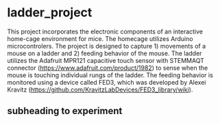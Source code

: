 # ladder_project

This project incorporates the electronic components of an interactive home-cage environment for mice. The homecage utilizes Arduino microcontrolers.
The project is designed to capture 1) movements of a mouse on a ladder and 2) feeding behavior of the mouse.
The ladder utilizes the Adafruit MPR121 capacitive touch sensor with STEMMAQT connector (https://www.adafruit.com/product/1982) to sense when the mouse is touching individual rungs of the ladder.
The feeding behavior is monitored using a device called FED3, which was developed by Alexei Kravitz (https://github.com/KravitzLabDevices/FED3_library/wiki).

## subheading to experiment

